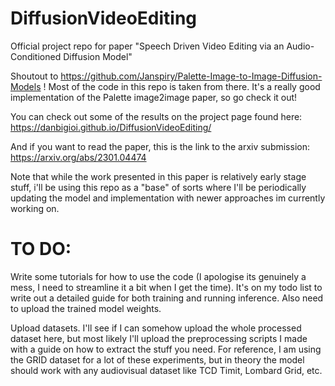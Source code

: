 # DiffusionVideoEditing
Official project repo for paper "Speech Driven Video Editing via an Audio-Conditioned Diffusion Model" 

Shoutout to https://github.com/Janspiry/Palette-Image-to-Image-Diffusion-Models ! Most of the code in this repo is taken from there. It's a really good implementation of the Palette image2image paper, so go check it out! 

You can check out some of the results on the project page found here: https://danbigioi.github.io/DiffusionVideoEditing/

And if you want to read the paper, this is the link to the arxiv submission: https://arxiv.org/abs/2301.04474 

Note that while the work presented in this paper is relatively early stage stuff, i'll be using this repo as a "base" of sorts where I'll be periodically updating the model and implementation with newer approaches im currently working on. 

# TO DO: 

Write some tutorials for how to use the code (I apologise its genuinely a mess, I need to streamline it a bit when I get the time). It's on my todo list to write out a detailed guide for both training and running inference. Also need to upload the trained model weights. 

Upload datasets. I'll see if I can somehow upload the whole processed dataset here, but most likely I'll upload the preprocessing scripts I made with a guide on          how to extract the stuff you need. For reference, I am using the GRID dataset for a lot of these experiments, but in theory the model should work with any                audiovisual dataset like TCD Timit, Lombard Grid, etc.  


